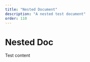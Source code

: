 ```yaml
---
title: "Nested Document"
description: "A nested test document"
order: 110
---
```


# Nested Doc
Test content
